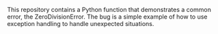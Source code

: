 This repository contains a Python function that demonstrates a common error, the ZeroDivisionError. The bug is a simple example of how to use exception handling to handle unexpected situations. 